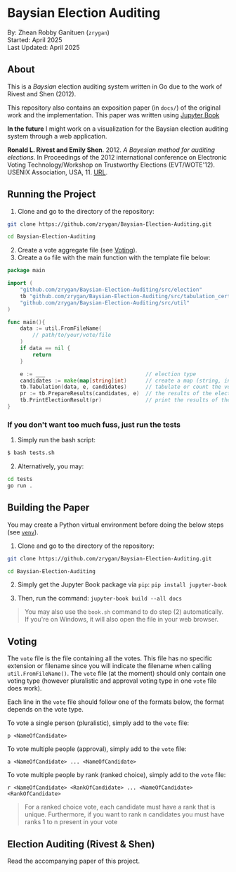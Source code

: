 # Baysian Election Auditing

By: Zhean Robby Ganituen (`zrygan`) <br>
Started: April 2025 <br>
Last Updated: April 2025 <br>

## About

This is a _Baysian_ election auditing system written in Go due to the work of
Rivest and Shen (2012).

This repository also contains an exposition paper (in `docs/`) of the original work and the implementation. This paper was written using [Jupyter Book](https://jupyterbook.org/)

**In the future** I might work on a visualization for the Baysian election
auditing system through a web application.

**Ronald L. Rivest and Emily Shen**. 2012. _A Bayesian method for auditing elections_.
In Proceedings of the 2012 international conference on Electronic Voting Technology/Workshop on Trustworthy Elections
(EVT/WOTE'12). USENIX Association, USA, 11. [URL](https://www.usenix.org/conference/evtwote12/workshop-program/presentation/Rivest).

## Running the Project

1. Clone and go to the directory of the repository:

```bash
git clone https://github.com/zrygan/Baysian-Election-Auditing.git

cd Baysian-Election-Auditing
```

2. Create a vote aggregate file (see [Voting](https://github.com/zrygan/Baysian-Election-Auditing?tab=readme-ov-file#voting)).
3. Create a `Go` file with the main function with the template file below:
```go
package main

import (
    "github.com/zrygan/Baysian-Election-Auditing/src/election"
    tb "github.com/zrygan/Baysian-Election-Auditing/src/tabulation_certification"
    "github.com/zrygan/Baysian-Election-Auditing/src/util"
)

func main(){
    data := util.FromFileName(
        // path/to/your/vote/file
    )
	if data == nil {
		return
	}

    e := ___                                // election type
	candidates := make(map[string]int)      // create a map (string, int) for the candidates of the election
	tb.Tabulation(data, e, candidates)      // tabulate or count the votes of each candidate from the vote file 
	pr := tb.PrepareResults(candidates, e)  // the results of the election
	tb.PrintElectionResult(pr)              // print the results of the election
}
``` 

### If you don't want too much fuss, just run the tests

1. Simply run the bash script:
```bash
$ bash tests.sh
```
2. Alternatively, you may:
```cmd
cd tests
go run .
```

## Building the Paper

You may create a Python virtual environment before doing the below steps (see [`venv`](https://jupyterbook.org/)).

1. Clone and go to the directory of the repository:

```bash
git clone https://github.com/zrygan/Baysian-Election-Auditing.git

cd Baysian-Election-Auditing
```
2. Simply get the Jupyter Book package via `pip`:
```pip install jupyter-book```

3. Then, run the command:
```jupyter-book build --all docs```

> You may also use the `book.sh` command to do step (2) automatically. If you're on Windows, it will also open the file in your web browser.

## Voting

The `vote` file is the file containing all the votes. This file has no specific extension or filename
since you will indicate the filename when calling `util.FromFileName()`. The `vote` file (at the moment) should
only contain one voting type (however pluralistic and approval voting type in one `vote` file does work).

Each line in the `vote` file should follow one of the formats below, the format depends on the vote type.

To vote a single person (pluralistic), simply add to the `vote` file:

```text
p <NameOfCandidate>
```

To vote multiple people (approval), simply add to the `vote` file:

```text
a <NameOfCandidate> ... <NameOfCandidate>
```

To vote multiple people by rank (ranked choice), simply add to the `vote` file:

```text
r <NameOfCandidate> <RankOfCandidate> ... <NameOfCandidate> <RankOfCandidate> 
```

> For a ranked choice vote, each candidate must have a rank that is unique.
Furthermore, if you want to rank n candidates you must have ranks 1 to n
present in your vote

## Election Auditing (Rivest & Shen)

Read the accompanying paper of this project.